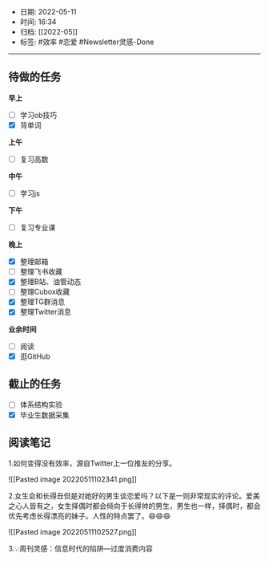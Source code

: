 - 日期: 2022-05-11
- 时间: 16:34
- 归档: [[2022-05]]
- 标签: #效率 #恋爱 #Newsletter灵感-Done 
---

## 待做的任务

**早上**

- [ ] 学习ob技巧
- [x] 背单词

**上午**

- [ ] 复习高数

**中午**

- [ ] 学习js

**下午**

- [ ] 复习专业课

**晚上**

- [x] 整理邮箱
- [ ] 整理飞书收藏
- [x] 整理B站、油管动态
- [ ] 整理Cubox收藏
- [x] 整理TG群消息
- [x] 整理Twitter消息

**业余时间**

- [ ] 阅读 
- [x] 逛GitHub

## 截止的任务

- [ ] 体系结构实验
- [x] 毕业生数据采集

## 阅读笔记

1.如何变得没有效率，源自Twitter上一位推友的分享。

![[Pasted image 20220511102341.png]]

2.女生会和长得丑但是对她好的男生谈恋爱吗？以下是一则非常现实的评论。爱美之心人皆有之，女生择偶时都会倾向于长得帅的男生，男生也一样，择偶时，都会优先考虑长得漂亮的妹子。人性的特点罢了。😄😄😄

![[Pasted image 20220511102527.png]]

3.💡周刊灵感：信息时代的陷阱—过度消费内容
